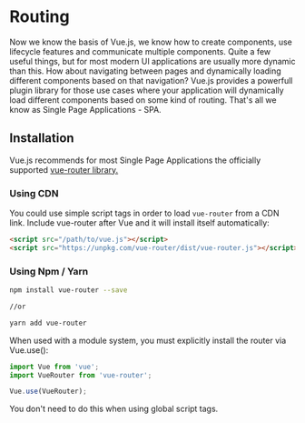 # Routing

Now we know the basis of Vue.js, we know how to create components, use lifecycle features and communicate multiple components. Quite a few useful things, but for most modern UI applications are usually more dynamic than this.
How about navigating between pages and dynamically loading different components based on that navigation? Vue.js provides a powerfull plugin library for those use cases where your application will dynamically load different components based on some kind of routing. That's all we know as Single Page Applications - SPA.

## Installation

Vue.js recommends for most Single Page Applications the officially supported [vue-router library.](https://github.com/vuejs/vue-router)

### Using CDN

You could use simple script tags in order to load `vue-router` from a CDN link.
Include vue-router after Vue and it will install itself automatically:

```HTML
<script src="/path/to/vue.js"></script>
<script src="https://unpkg.com/vue-router/dist/vue-router.js"></script>
```

### Using Npm / Yarn

```sh
npm install vue-router --save

//or

yarn add vue-router
```

When used with a module system, you must explicitly install the router via Vue.use():

```javascript
import Vue from 'vue';
import VueRouter from 'vue-router';

Vue.use(VueRouter);
```

You don't need to do this when using global script tags.
